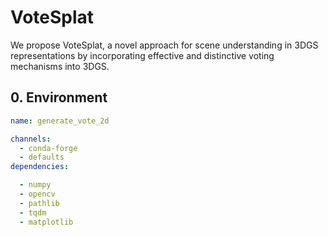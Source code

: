 # VoteSplat

*<!-- We compute instance centroids from SAM-generated object masks in the image. -->*

We propose VoteSplat, a novel approach for scene understanding in 3DGS representations by incorporating effective and distinctive voting mechanisms into 3DGS. 



## 0. Environment

```yml
name: generate_vote_2d

channels:
  - conda-forge
  - defaults
dependencies:

  - numpy
  - opencv
  - pathlib
  - tqdm
  - matplotlib
```

